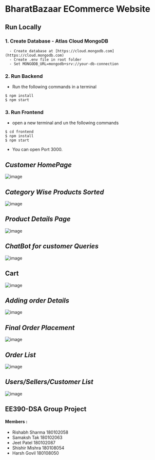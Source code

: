 # BharatBazaar ECommerce Website

## Run Locally
### 1. Create Database - Atlas Cloud MongoDB
```
  - Create database at [https://cloud.mongodb.com](https://cloud.mongodb.com)
  - Create .env file in root folder
  - Set MONGODB_URL=mongodb+srv://your-db-connection
  ```

### 2. Run Backend
* Run the following commands in a terminal
```
$ npm install
$ npm start
```
### 3. Run Frontend

* open a new terminal and un the following commands
```
$ cd frontend
$ npm install
$ npm start
```
* You can open Port 3000.

## *Customer HomePage*

![image](https://user-images.githubusercontent.com/44923359/130668394-33db063c-9d50-441b-95bb-30a408f0ede1.png)

## *Category Wise Products Sorted*

![image](https://user-images.githubusercontent.com/44923359/130668133-b1b0530e-c876-4ba8-bf62-313b04f3ac4c.png)

## *Product Details Page*

![image](https://user-images.githubusercontent.com/44923359/130668891-c725b701-f03e-416d-a545-0efe56f3e444.png)

## *ChatBot for customer Queries*

![image](https://user-images.githubusercontent.com/44923359/130668294-baa303b7-7581-4d56-906b-f6a676b9db99.png)

## Cart

![image](https://user-images.githubusercontent.com/44923359/130668738-8075898b-af7f-4251-accd-ffa8752da246.png)

## *Adding order Details*

![image](https://user-images.githubusercontent.com/44923359/130668993-308c4529-2df6-4d08-83ba-5e65d2c9ab70.png)

## *Final Order Placement*

![image](https://user-images.githubusercontent.com/44923359/130669107-df57fee8-91c8-4793-a0b7-ab3d8b7fdab4.png)

## *Order List*

![image](https://user-images.githubusercontent.com/44923359/130668481-08eb4db4-8b82-46c9-8de5-58f46de4ba3d.png)

## *Users/Sellers/Customer List*

![image](https://user-images.githubusercontent.com/44923359/130668598-4f1d9d40-338d-4dd3-8eaf-f8d538ade4ac.png)



## EE390-DSA Group Project
#### Members : 
* Rishabh Sharma 180102058
* Samaksh Tak 180102063
* Jeet Patel 180102087
* Shishir Mishra 180108054
* Harsh Govil 180108050
